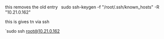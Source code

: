 this removes the old entry
`
`sudo ssh-keygen -f "/root/.ssh/known_hosts" -R "10.21.0.162"

this is gives tn via ssh  
 
`sudo ssh root@10.21.0.162
